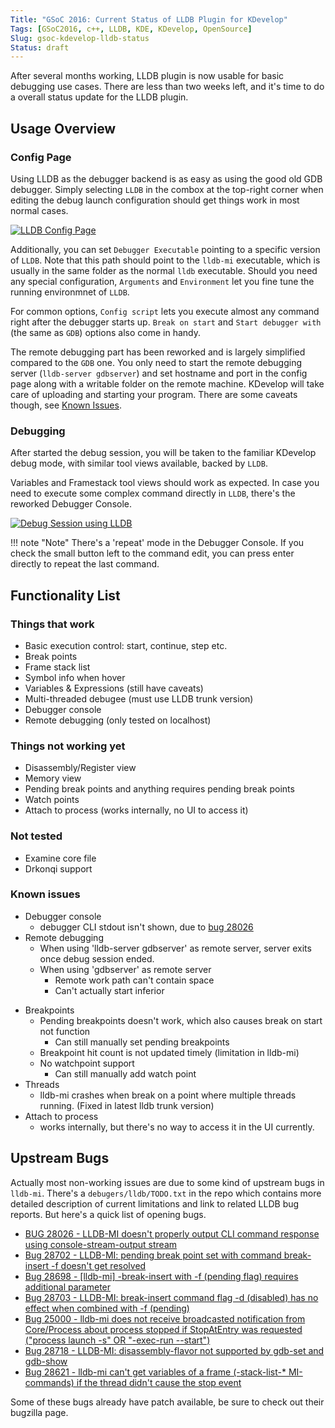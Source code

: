 ```yaml
---
Title: "GSoC 2016: Current Status of LLDB Plugin for KDevelop"
Tags: [GSoC2016, c++, LLDB, KDE, KDevelop, OpenSource]
Slug: gsoc-kdevelop-lldb-status
Status: draft
---
```


After several months working, LLDB plugin is now usable for basic debugging use cases. There are less than two weeks left, and it's time to do a overall status update for the LLDB plugin.

## Usage Overview

### Config Page

Using LLDB as the debugger backend is as easy as using the good old GDB debugger. Simply selecting `LLDB` in the combox at the top-right corner when editing the debug launch configuration should get things work in most normal cases.

[![LLDB Config Page]({filename}/assets/img/gsoc-kdevelop-lldb-status-lldbconfigpage.png)]({filename}/assets/img/gsoc-kdevelop-lldb-status-lldbconfigpage.png)

Additionally, you can set `Debugger Executable` pointing to a specific version of `LLDB`. Note that this path should point to the `lldb-mi` executable, which is usually in the same folder as the normal `lldb` executable. Should you need any special configuration, `Arguments` and `Environment` let you fine tune the running environmnet of `LLDB`.

For common options, `Config script` lets you execute almost any command right after the debugger starts up. `Break on start` and `Start debugger with` (the same as `GDB`) options also come in handy.

The remote debugging part has been reworked and is largely simplified compared to the `GDB` one. You only need to start the remote debugging server (`lldb-server gdbserver`) and set hostname and port in the config page along with a writable folder on the remote machine. KDevelop will take care of uploading and starting your program. There are some caveats though, see [Known Issues](#known-issues).

### Debugging

After started the debug session, you will be taken to the familiar KDevelop debug mode, with similar tool views available, backed by `LLDB`.

Variables and Framestack tool views should work as expected. In case you need to execute some complex command directly in `LLDB`, there's the reworked Debugger Console.

[![Debug Session using LLDB]({filename}/assets/img/gsoc-kdevelop-lldb-status-debugging.png)]({filename}/assets/img/gsoc-kdevelop-lldb-status-debugging.png)

!!! note "Note"
    There's a 'repeat' mode in the Debugger Console. If you check the small button left to the command edit, you can press enter directly to repeat the last command.


## Functionality List

### Things that work
- Basic execution control: start, continue, step etc.
- Break points
- Frame stack list
- Symbol info when hover
- Variables & Expressions (still have caveats)
- Multi-threaded debugee (must use LLDB trunk version)
- Debugger console
- Remote debugging (only tested on localhost)

### Things not working yet
- Disassembly/Register view
- Memory view
- Pending break points and anything requires pending break points
- Watch points
- Attach to process (works internally, no UI to access it)

### Not tested
- Examine core file
- Drkonqi support

### Known issues
- Debugger console
    + debugger CLI stdout isn't shown, due to [bug 28026](https://llvm.org/bugs/show_bug.cgi?id=28026)
- Remote debugging
    + When using 'lldb-server gdbserver' as remote server, server exits once debug session ended.
    + When using 'gdbserver' as remote server
        - Remote work path can't contain space
        - Can't actually start inferior
* Breakpoints
    + Pending breakpoints doesn't work, which also causes break on start not function
        - Can still manually set pending breakpoints
    + Breakpoint hit count is not updated timely (limitation in lldb-mi)
    + No watchpoint support
        - Can still manually add watch point
* Threads
    + lldb-mi crashes when break on a point where multiple threads running. (Fixed in latest lldb trunk version)
* Attach to process
    + works internally, but there's no way to access it in the UI currently.

## Upstream Bugs
Actually most non-working issues are due to some kind of upstream bugs in `lldb-mi`. There's a `debugers/lldb/TODO.txt` in the repo which contains more detailed description of current limitations and link to related LLDB bug reports. But here's a quick list of opening bugs.

- [BUG 28026 - LLDB-MI doesn't properly output CLI command response using console-stream-output stream](https://llvm.org/bugs/show_bug.cgi?id=28026)
- [Bug 28702 - LLDB-MI: pending break point set with command break-insert -f doesn't get resolved](https://llvm.org/bugs/show_bug.cgi?id=28702)
- [Bug 28698 - [lldb-mi] -break-insert with -f (pending flag) requires additional parameter](https://llvm.org/bugs/show_bug.cgi?id=28698)
- [Bug 28703 - LLDB-MI: break-insert command flag -d (disabled) has no effect when combined with -f (pending)](https://llvm.org/bugs/show_bug.cgi?id=28703)
- [Bug 25000 - lldb-mi does not receive broadcasted notification from Core/Process about process stopped if StopAtEntry was requested ("process launch -s" OR "-exec-run --start")](https://llvm.org/bugs/show_bug.cgi?id=25000)
- [Bug 28718 - LLDB-MI: disassembly-flavor not supported by gdb-set and gdb-show](https://llvm.org/bugs/show_bug.cgi?id=28718)
- [Bug 28621 - lldb-mi can't get variables of a frame (-stack-list-* MI-commands) if the thread didn't cause the stop event](https://llvm.org/bugs/show_bug.cgi?id=28621)

Some of these bugs already have patch available, be sure to check out their bugzilla page.
